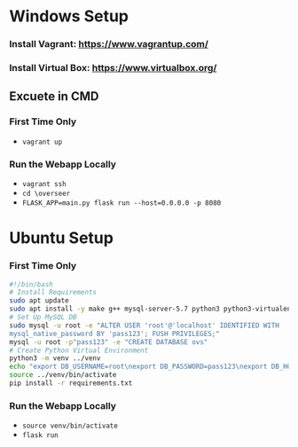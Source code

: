 # Windows Setup
### Install Vagrant: https://www.vagrantup.com/
### Install Virtual Box: https://www.virtualbox.org/

## Excuete in CMD
### First Time Only
- `vagrant up`

### Run the Webapp Locally
- `vagrant ssh`
- `cd \overseer`
- `FLASK_APP=main.py flask run --host=0.0.0.0 -p 8080`


# Ubuntu Setup
### First Time Only
```bash
#!/bin/bash
# Install Requirements
sudo apt update
sudo apt install -y make g++ mysql-server-5.7 python3 python3-virtualenv
# Set Up MySQL DB
sudo mysql -u root -e "ALTER USER 'root'@'localhost' IDENTIFIED WITH
mysql_native_password BY 'pass123'; FUSH PRIVILEGES;"
mysql -u root -p"pass123" -e "CREATE DATABASE ovs"
# Create Python Virtual Environment
python3 -m venv ../venv
echo "export DB_USERNAME=root\nexport DB_PASSWORD=pass123\nexport DB_HOSTNAME=127.0.0.1\nexport DB_PORT=3306\nexport DB_NAME=ovs\nexport FLASK_APP=main.py" >> ../venv/bin/activate
source ../venv/bin/activate
pip install -r requirements.txt
```

### Run the Webapp Locally
* `source venv/bin/activate`
* `flask run`